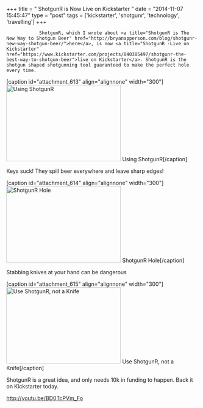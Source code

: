 +++
title = "				ShotgunR is Now Live on Kickstarter		"
date = "2014-11-07 15:45:47"
type = "post"
tags = ['kickstarter', 'shotgunr', 'technology', 'travelling']
+++


				ShotgunR, which I wrote about <a title="ShotgunR is The New Way to Shotgun Beer" href="http://bryanapperson.com/blog/shotgunr-new-way-shotgun-beer/">here</a>, is now <a title="ShotgunR -Live on Kickstarter" href="https://www.kickstarter.com/projects/840385497/shotgunr-the-best-way-to-shotgun-beer">live on Kickstarter</a>. ShotgunR is the shotgun shaped shotgunning tool guaranteed to make the perfect hole every time.

[caption id="attachment_613" align="alignnone" width="300"]<a href="http://bryanapperson.com/wp-content/uploads/2014/11/shotgun1.jpg"><img class="size-medium wp-image-613" src="http://bryanapperson.com/wp-content/uploads/2014/11/shotgun1-300x200.jpg" alt="Using ShotgunR" width="300" height="200" /></a> Using ShotgunR[/caption]

Keys suck! They spill beer everywhere and leave sharp edges!

[caption id="attachment_614" align="alignnone" width="300"]<a href="http://bryanapperson.com/wp-content/uploads/2014/11/shotgun2.jpg"><img class="size-medium wp-image-614" src="http://bryanapperson.com/wp-content/uploads/2014/11/shotgun2-300x200.jpg" alt="ShotgunR Hole" width="300" height="200" /></a> ShotgunR Hole[/caption]

Stabbing knives at your hand can be dangerous

[caption id="attachment_615" align="alignnone" width="300"]<a href="http://bryanapperson.com/wp-content/uploads/2014/11/shotgun3.jpg"><img class="size-medium wp-image-615" src="http://bryanapperson.com/wp-content/uploads/2014/11/shotgun3-300x200.jpg" alt="Use ShotgunR, not a Knife" width="300" height="200" /></a> Use ShotgunR, not a Knife[/caption]

ShotgunR is a great idea, and only needs 10k in funding to happen. Back it on Kickstarter today.

http://youtu.be/BD0TcPVm_Fo		